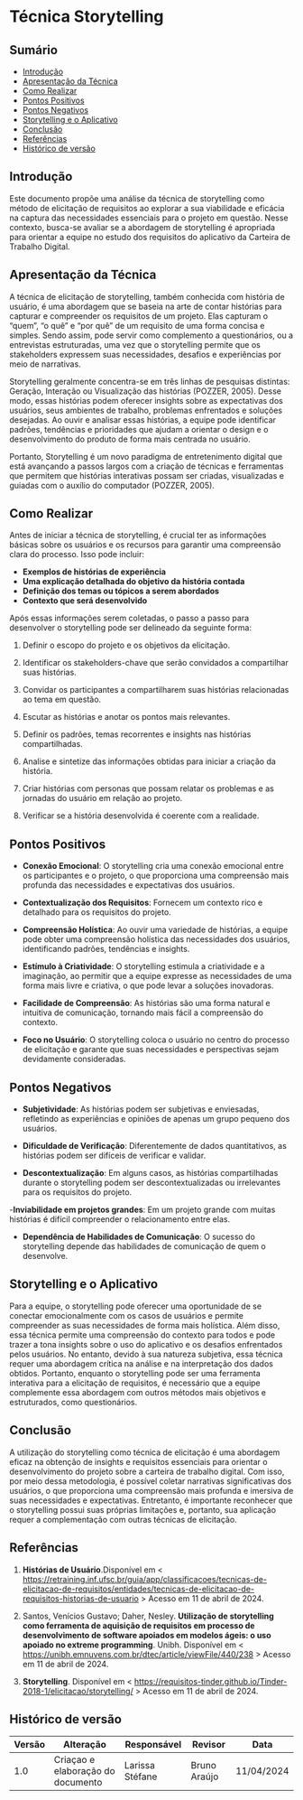 # Técnica Storytelling 

## Sumário
* [Introdução](#Introdução)
* [Apresentação da Técnica](#Apresentação-da-Técnica)
* [Como Realizar](#Como-Realizar)
* [Pontos Positivos](#Pontos-Positivos)
* [Pontos Negativos](#Pontos-Negativos)
* [Storytelling e o Aplicativo](#Questionários-e-o-Aplicativo)
* [Conclusão](#Conclusão)
* [Referências](#Referências)
* [Histórico de versão](#Histórico-de-versão)


## Introdução

Este documento propõe uma análise da técnica de storytelling como método de elicitação de requisitos ao explorar a sua viabilidade e eficácia na captura das necessidades essenciais para o projeto em questão. Nesse contexto, busca-se avaliar se a abordagem de storytelling é apropriada para orientar a equipe no estudo dos requisitos do aplicativo da Carteira de Trabalho Digital. 

## Apresentação da Técnica

A técnica de elicitação de storytelling, também conhecida com história de usuário, é uma abordagem que se baseia na arte de contar histórias para capturar e compreender os requisitos de um projeto. Elas capturam o “quem”, “o quê” e “por quê” de um requisito de uma forma concisa e simples. Sendo assim, pode servir como complemento a questionários, ou a entrevistas estruturadas, uma vez que o storytelling permite que os stakeholders expressem suas necessidades, desafios e experiências por meio de narrativas. 

Storytelling geralmente concentra-se em três linhas de pesquisas distintas: Geração, Interação ou Visualização das histórias (POZZER, 2005). Desse modo, essas histórias podem oferecer insights sobre as expectativas dos usuários, seus ambientes de trabalho, problemas enfrentados e soluções desejadas. Ao ouvir e analisar essas histórias, a equipe pode identificar padrões, tendências e prioridades que ajudam a orientar o design e o desenvolvimento do produto de forma mais centrada no usuário.

Portanto, Storytelling é um novo paradigma de entretenimento digital que está avançando a passos largos com a criação de técnicas e ferramentas que permitem que histórias interativas possam ser criadas, visualizadas e guiadas com o auxílio do computador (POZZER, 2005).

## Como Realizar

Antes de iniciar a técnica de storytelling, é crucial ter as informações básicas sobre os usuários e os recursos para garantir uma compreensão clara do processo. Isso pode incluir:
- **Exemplos de histórias de experiência**
- **Uma explicação detalhada do objetivo da história contada**
- **Definição dos temas ou tópicos a serem abordados**
- **Contexto que será desenvolvido**
  
Após essas informações serem coletadas, o passo a passo para desenvolver o storytelling pode ser delineado da seguinte forma:
1. Definir o escopo do projeto e os objetivos da elicitação.
2. Identificar os stakeholders-chave que serão convidados a compartilhar suas histórias.
3. Convidar os participantes a compartilharem suas histórias relacionadas ao tema em questão.
4. Escutar as histórias e anotar os pontos mais relevantes.
5. Definir os padrões, temas recorrentes e insights nas histórias compartilhadas.
6. Analise e sintetize das informações obtidas para iniciar a criação da história.

7. Criar histórias com personas que possam relatar os problemas e as jornadas do usuário em relação ao projeto.

8. Verificar se a história desenvolvida é coerente com a realidade.

## Pontos Positivos

- **Conexão Emocional**: O storytelling cria uma conexão emocional entre os participantes e o projeto, o que proporciona uma compreensão mais profunda das necessidades e expectativas dos usuários.

- **Contextualização dos Requisitos**: Fornecem um contexto rico e detalhado para os requisitos do projeto.

- **Compreensão Holística**: Ao ouvir uma variedade de histórias, a equipe pode obter uma compreensão holística das necessidades dos usuários, identificando padrões, tendências e insights.

- **Estímulo à Criatividade**: O storytelling estimula a criatividade e a imaginação, ao permitir que a equipe expresse as necessidades de uma forma mais livre e criativa, o que pode levar a soluções inovadoras.

- **Facilidade de Compreensão**: As histórias são uma forma natural e intuitiva de comunicação, tornando mais fácil a compreensão do contexto.

- **Foco no Usuário**: O storytelling coloca o usuário no centro do processo de elicitação e garante que suas necessidades e perspectivas sejam devidamente consideradas.

## Pontos Negativos

- **Subjetividade**: As histórias podem ser subjetivas e enviesadas, refletindo as experiências e opiniões de apenas um grupo pequeno dos usuários.

- **Dificuldade de Verificação**: Diferentemente de dados quantitativos, as histórias podem ser difíceis de verificar e validar.

- **Descontextualização**: Em alguns casos, as histórias compartilhadas durante o storytelling podem ser descontextualizadas ou irrelevantes para os requisitos do projeto.

-**Inviabilidade em projetos grandes**: Em um projeto grande com muitas histórias é difícil compreender o relacionamento entre elas.

- **Dependência de Habilidades de Comunicação**: O sucesso do storytelling depende das habilidades de comunicação de quem o desenvolve.

## Storytelling e o Aplicativo

Para a equipe, o storytelling pode oferecer uma oportunidade de se conectar emocionalmente com os casos de usuários e permite compreender as suas necessidades de forma mais holística. Além disso, essa técnica permite uma compreensão do contexto para todos e pode trazer a tona insights sobre o uso do aplicativo e os desafios enfrentados pelos usuários. No entanto, devido à sua natureza subjetiva, essa técnica requer uma abordagem crítica na análise e na interpretação dos dados obtidos.
Portanto, enquanto o storytelling pode ser uma ferramenta interativa para a elicitação de requisitos, é necessário que a equipe complemente essa abordagem com outros métodos mais objetivos e estruturados, como questionários.

## Conclusão

A utilização do storytelling como técnica de elicitação é uma abordagem eficaz na obtenção de insights e requisitos essenciais para orientar o desenvolvimento do projeto sobre a carteira de trabalho digital. Com isso, por meio dessa metodologia, é possível coletar narrativas significativas dos usuários, o que proporciona uma compreensão mais profunda e imersiva de suas necessidades e expectativas. Entretanto, é importante reconhecer que o storytelling possui suas próprias limitações e, portanto, sua aplicação requer a complementação com outras técnicas de elicitação. 

## Referências

1. **Histórias de Usuário**.Disponível em < https://retraining.inf.ufsc.br/guia/app/classificacoes/tecnicas-de-elicitacao-de-requisitos/entidades/tecnicas-de-elicitacao-de-requisitos-historias-de-usuario > Acesso em 11 de abril de 2024.

2. Santos, Venícios Gustavo; Daher, Nesley. **Utilização de storytelling como ferramenta de aquisição de requisitos em processo de desenvolvimento de software apoiados em modelos ágeis: o uso apoiado no extreme programming**. Unibh. Disponível em < https://unibh.emnuvens.com.br/dtec/article/viewFile/440/238 > Acesso em 11 de abril de 2024.

3. **Storytelling**. Disponível em < https://requisitos-tinder.github.io/Tinder-2018-1/elicitacao/storytelling/ > Acesso em 11 de abril de 2024.

## Histórico de versão

| Versão | Alteração | Responsável | Revisor | Data |
| - | - | - | - | - |
| 1.0 | Criaçao e elaboração do documento | Larissa Stéfane | Bruno Araújo | 11/04/2024 |
